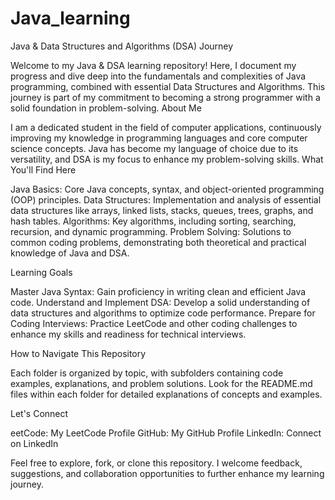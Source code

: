 # Java_learning

Java & Data Structures and Algorithms (DSA) Journey

Welcome to my Java & DSA learning repository! Here, I document my progress and dive deep into the fundamentals and complexities of Java programming, combined with essential Data Structures and Algorithms. This journey is part of my commitment to becoming a strong programmer with a solid foundation in problem-solving.
About Me

I am a dedicated student in the field of computer applications, continuously improving my knowledge in programming languages and core computer science concepts. Java has become my language of choice due to its versatility, and DSA is my focus to enhance my problem-solving skills.
What You'll Find Here

Java Basics: Core Java concepts, syntax, and object-oriented programming (OOP) principles.
Data Structures: Implementation and analysis of essential data structures like arrays, linked lists, stacks, queues, trees, graphs, and hash tables.
Algorithms: Key algorithms, including sorting, searching, recursion, and dynamic programming.
Problem Solving: Solutions to common coding problems, demonstrating both theoretical and practical knowledge of Java and DSA.

Learning Goals

Master Java Syntax: Gain proficiency in writing clean and efficient Java code.
Understand and Implement DSA: Develop a solid understanding of data structures and algorithms to optimize code performance.
Prepare for Coding Interviews: Practice LeetCode and other coding challenges to enhance my skills and readiness for technical interviews.

How to Navigate This Repository

Each folder is organized by topic, with subfolders containing code examples, explanations, and problem solutions.
Look for the README.md files within each folder for detailed explanations of concepts and examples.

Let's Connect

eetCode: My LeetCode Profile
GitHub: My GitHub Profile
LinkedIn: Connect on LinkedIn

Feel free to explore, fork, or clone this repository. I welcome feedback, suggestions, and collaboration opportunities to further enhance my learning journey.
